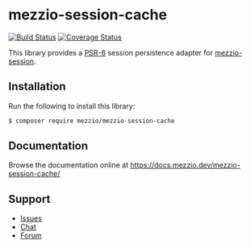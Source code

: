 # mezzio-session-cache

[![Build Status](https://travis-ci.com/mezzio/mezzio-session-cache.svg?branch=master)](https://travis-ci.com/mezzio/mezzio-session-cache)
[![Coverage Status](https://coveralls.io/repos/github/mezzio/mezzio-session-cache/badge.svg?branch=master)](https://coveralls.io/github/mezzio/mezzio-session-cache?branch=master)

This library provides a [PSR-6](https://www.php-fig.org/psr/psr-6/) session
persistence adapter for [mezzio-session](https://docs.mezzio.dev/mezzio-session/).

## Installation

Run the following to install this library:

```bash
$ composer require mezzio/mezzio-session-cache
```

## Documentation

Browse the documentation online at https://docs.mezzio.dev/mezzio-session-cache/

## Support

* [Issues](https://github.com/mezzio/mezzio-session-cache/issues/)
* [Chat](https://laminas.dev/chat/)
* [Forum](https://discourse.laminas.dev/)
